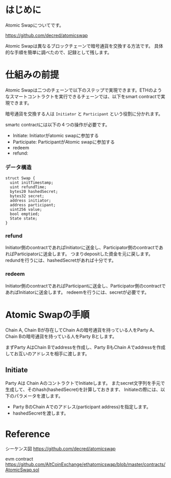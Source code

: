 # はじめに

Atomic Swapについてです。

https://github.com/decred/atomicswap

Atomic Swapは異なるブロックチェーンで暗号通貨を交換する方法です。
具体的な手順を簡単に調べたので、記録として残します。


# 仕組みの前提

Atomic Swapは二つのチェーンで以下のステップで実現できます。ETHのようなスマートコントラクトを実行できるチェーンでは、以下をsmart contractで実現できます。

暗号通貨を交換する人は `Initiator` と `Participant` という役割に分かれます。

smartc contractには以下の４つの操作が必要です。

- Initiate: Initiatorがatomic swapに参加する
- Participate: ParticipantがAtomic swapに参加する
- redeem
- refund: 

### データ構造

```
struct Swap {
  uint initTimestamp;
  uint refundTime;
  bytes20 hashedSecret;
  bytes32 secret;
  address initiator;
  address participant;
  uint256 value;
  bool emptied;
  State state;
}
```

### refund

Initiator側のcontractであればInitiatorに送金し、Participator側のcontractであればParticipatorに送金します。
つまりdepositした資金を元に戻します。
redundを行うには、hashedSecretがあれば十分です。


### redeem

Initiator側のcontractであればParticipantに送金し、Participator側のcontractであればInitiatorに送金します。
redeemを行うには、secretが必要です。

# Atomic Swapの手順

Chain A, Chain Bが存在してChain Aの暗号通貨を持っている人をParty A、Chain Bの暗号通貨を持っている人をParty Bとします。

まずParty AはChain Bでaddressを作成し、Party BもChain Aでaddressを作成してお互いのアドレスを相手に渡します。

## Initiate

Party Aは Chain AのコントラクトでInitiateします。
またsecret文字列を手元で生成して、そのhash(hashedSecret)を計算しておきます、
Initiateの際には、以下のパラメータを渡します。

- Party BのChain Aでのアドレス(participant address)を指定します。
- hashedSecretを渡します。

# Reference

シーケンス図
https://github.com/decred/atomicswap

evm contract
https://github.com/AltCoinExchange/ethatomicswap/blob/master/contracts/AtomicSwap.sol
